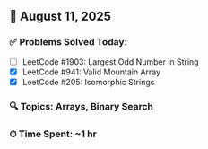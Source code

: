## 📅 August 11, 2025

### ✅ Problems Solved Today:
- [ ] LeetCode #1903: Largest Odd Number in String
- [x] LeetCode #941: Valid Mountain Array
- [x] LeetCode #205: Isomorphic Strings

### 🔍 Topics: Arrays, Binary Search  
### ⏱ Time Spent: ~1 hr
